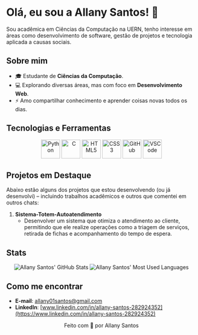 # Olá, eu sou a Allany Santos! 👋

Sou acadêmica em Ciências da Computação na UERN, tenho interesse em áreas como desenvolvimento de software, gestão de projetos e tecnologia aplicada a causas sociais.

## Sobre mim
- 🎓 Estudante de **Ciências da Computação**.
- 💻 Explorando diversas áreas, mas com foco em **Desenvolvimento Web**.
- ⚡ Amo compartilhar conhecimento e aprender coisas novas todos os dias.

## Tecnologias e Ferramentas

<div align="center">
  <!-- Python -->
  <img src="https://cdn.jsdelivr.net/gh/devicons/devicon/icons/python/python-original.svg" width="50" height="50" alt="Python" />
  <!-- C -->
  <img src="https://cdn.jsdelivr.net/gh/devicons/devicon/icons/c/c-original.svg" width="50" height="50" alt="C" />
  <!-- HTML5 -->
  <img src="https://cdn.jsdelivr.net/gh/devicons/devicon/icons/html5/html5-original.svg" width="50" height="50" alt="HTML5" />
  <!-- CSS3 -->
  <img src="https://cdn.jsdelivr.net/gh/devicons/devicon/icons/css3/css3-original.svg" width="50" height="50" alt="CSS3" />
  <!-- GitHub -->
  <img src="https://cdn.jsdelivr.net/gh/devicons/devicon/icons/github/github-original.svg" width="50" height="50" alt="GitHub" />
  <!-- VS Code -->
  <img src="https://cdn.jsdelivr.net/gh/devicons/devicon/icons/vscode/vscode-original.svg" width="50" height="50" alt="VSCode" />
</div>

## Projetos em Destaque
Abaixo estão alguns dos projetos que estou desenvolvendo (ou já desenvolvi) – incluindo trabalhos acadêmicos e outros que comentei em outros chats:

1. **Sistema-Totem-Autoatendimento**  
   - Desenvolver um sistema que otimiza o atendimento ao cliente, permitindo que ele realize operações como a triagem de serviços, retirada de fichas e acompanhamento do tempo de espera.

## Stats

<div align="center">
  

  <img src="https://github-profile-summary-cards.vercel.app/api/cards/stats?username=allany07&theme=github_dark" alt="Allany Santos' GitHub Stats" />
  

  <img src="https://github-profile-summary-cards.vercel.app/api/cards/most-commit-language?username=allany07&theme=github_dark" alt="Allany Santos' Most Used Languages" />
  
</div>

## Como me encontrar
- **E-mail**: [allany01santos@gmail.com](mailto:allany01santos@gmail.com)
- **LinkedIn**: [www.linkedin.com/in/allany-santos-282924352](https://www.linkedin.com/in/allany-santos-282924352)

<p align="center">
  Feito com 💙 por Allany Santos
</p>
